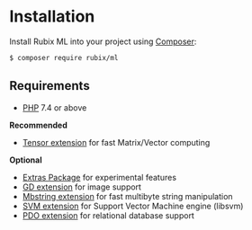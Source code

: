 # Installation
Install Rubix ML into your project using [Composer](https://getcomposer.org/):

```sh
$ composer require rubix/ml
```

## Requirements
- [PHP](https://php.net/manual/en/install.php) 7.4 or above

**Recommended**

- [Tensor extension](https://github.com/RubixML/Tensor) for fast Matrix/Vector computing

**Optional**

- [Extras Package](https://github.com/RubixML/Extras) for experimental features
- [GD extension](https://php.net/manual/en/book.image.php) for image support
- [Mbstring extension](https://www.php.net/manual/en/book.mbstring.php) for fast multibyte string manipulation
- [SVM extension](https://php.net/manual/en/book.svm.php) for Support Vector Machine engine (libsvm)
- [PDO extension](https://www.php.net/manual/en/book.pdo.php) for relational database support
